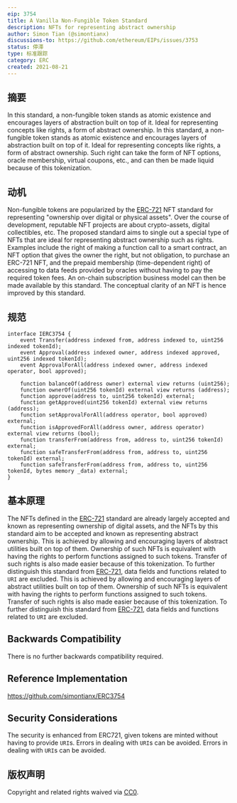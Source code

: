 ```yaml
---
eip: 3754
title: A Vanilla Non-Fungible Token Standard
description: NFTs for representing abstract ownership
author: Simon Tian (@simontianx)
discussions-to: https://github.com/ethereum/EIPs/issues/3753
status: 停滞
type: 标准跟踪
category: ERC
created: 2021-08-21
---
```


## 摘要
In this standard, a non-fungible token stands as atomic existence and encourages layers of abstraction built on top of it. Ideal for representing concepts like rights, a form of abstract ownership. In this standard, a non-fungible token stands as atomic existence and encourages layers of abstraction built on top of it. Ideal for representing concepts like rights, a form of abstract ownership. Such right can take the form of NFT options, oracle membership, virtual coupons, etc., and can then be made liquid because of this tokenization.

## 动机
Non-fungible tokens are popularized by the [ERC-721](./eip-721.md) NFT standard for representing "ownership over digital or physical assets". Over the course of development, reputable NFT projects are about crypto-assets, digital collectibles, etc. The proposed standard aims to single out a special type of NFTs that are ideal for representing abstract ownership such as rights. Examples include the right of making a function call to a smart contract, an NFT option that gives the owner the right, but not obligation, to purchase an ERC-721 NFT, and the prepaid membership (time-dependent right) of accessing to data feeds provided by oracles without having to pay the required token fees. An on-chain subscription business model can then be made available by this standard. The conceptual clarity of an NFT is hence improved by this standard.

## 规范
```
interface IERC3754 {
    event Transfer(address indexed from, address indexed to, uint256 indexed tokenId);
    event Approval(address indexed owner, address indexed approved, uint256 indexed tokenId);
    event ApprovalForAll(address indexed owner, address indexed operator, bool approved);

    function balanceOf(address owner) external view returns (uint256);
    function ownerOf(uint256 tokenId) external view returns (address);
    function approve(address to, uint256 tokenId) external;
    function getApproved(uint256 tokenId) external view returns (address);
    function setApprovalForAll(address operator, bool approved) external;
    function isApprovedForAll(address owner, address operator) external view returns (bool);
    function transferFrom(address from, address to, uint256 tokenId) external;
    function safeTransferFrom(address from, address to, uint256 tokenId) external;
    function safeTransferFrom(address from, address to, uint256 tokenId, bytes memory _data) external;
}
```

## 基本原理
The NFTs defined in the [ERC-721](./eip-721.md) standard are already largely accepted and known as representing ownership of digital assets, and the NFTs by this standard aim to be accepted and known as representing abstract ownership. This is achieved by allowing and encouraging layers of abstract utilities built on top of them. Ownership of such NFTs is equivalent with having the rights to perform functions assigned to such tokens. Transfer of such rights is also made easier because of this tokenization. To further distinguish this standard from [ERC-721](./eip-721.md), data fields and functions related to `URI` are excluded. This is achieved by allowing and encouraging layers of abstract utilities built on top of them. Ownership of such NFTs is equivalent with having the rights to perform functions assigned to such tokens. Transfer of such rights is also made easier because of this tokenization. To further distinguish this standard from [ERC-721](./eip-721.md), data fields and functions related to `URI` are excluded.

## Backwards Compatibility
There is no further backwards compatibility required.

## Reference Implementation
https://github.com/simontianx/ERC3754

## Security Considerations
The security is enhanced from ERC721, given tokens are minted without having to provide `URI`s. Errors in dealing with `URI`s can be avoided. Errors in dealing with `URI`s can be avoided.

## 版权声明
Copyright and related rights waived via [CC0](../LICENSE.md).
